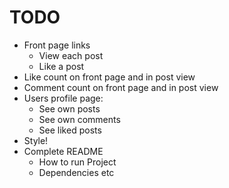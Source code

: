 # TODO
* Front page links
  * View each post
  * Like a post
* Like count on front page and in post view
* Comment count on front page and in post view
* Users profile page:
  * See own posts
  * See own comments
  * See liked posts
* Style!
* Complete README
  * How to run Project
  * Dependencies etc
